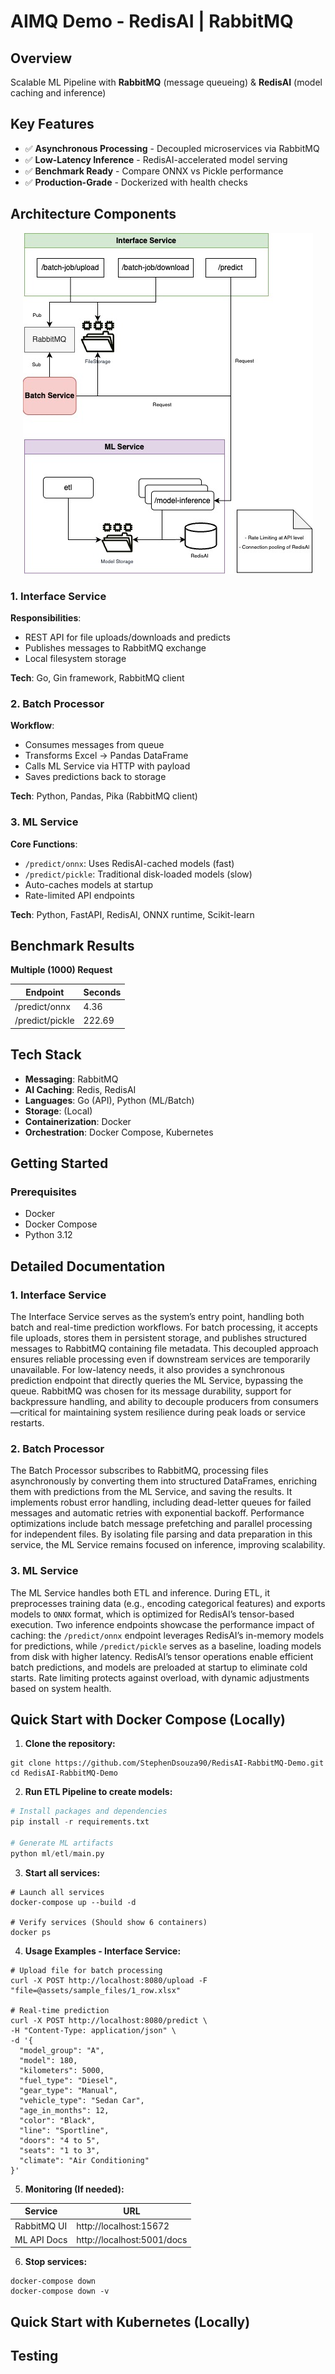 # AIMQ Demo - RedisAI | RabbitMQ

## Overview

Scalable ML Pipeline with **RabbitMQ** (message queueing) & **RedisAI** (model caching and inference)

## Key Features

- ✅ **Asynchronous Processing** - Decoupled microservices via RabbitMQ
- ✅ **Low-Latency Inference** - RedisAI-accelerated model serving
- ✅ **Benchmark Ready** - Compare ONNX vs Pickle performance
- ✅ **Production-Grade** - Dockerized with health checks

## Architecture Components

<div align="center">
  <img src="assets/architecture/app-architecture.jpg" alt="design">
</div>

### 1. **Interface Service**

**Responsibilities**:

- REST API for file uploads/downloads and predicts
- Publishes messages to RabbitMQ exchange
- Local filesystem storage

**Tech**: Go, Gin framework, RabbitMQ client

### 2. **Batch Processor**

**Workflow**:

- Consumes messages from queue
- Transforms Excel → Pandas DataFrame
- Calls ML Service via HTTP with payload
- Saves predictions back to storage

**Tech**: Python, Pandas, Pika (RabbitMQ client)

### 3. **ML Service**

**Core Functions**:

- `/predict/onnx`: Uses RedisAI-cached models (fast)
- `/predict/pickle`: Traditional disk-loaded models (slow)
- Auto-caches models at startup
- Rate-limited API endpoints

**Tech**: Python, FastAPI, RedisAI, ONNX runtime, Scikit-learn

## Benchmark Results

**Multiple (1000) Request**

| Endpoint        | Seconds |
|-----------------|---------|
| /predict/onnx   | 4.36    |
| /predict/pickle	| 222.69  |

## Tech Stack

- **Messaging**: RabbitMQ
- **AI Caching**: Redis, RedisAI
- **Languages**: Go (API), Python (ML/Batch)
- **Storage**: (Local)
- **Containerization**: Docker
- **Orchestration**: Docker Compose, Kubernetes

## Getting Started

### Prerequisites

- Docker
- Docker Compose
- Python 3.12

## Detailed Documentation

### 1. **Interface Service**

The Interface Service serves as the system’s entry point, handling both batch and real-time prediction workflows. For batch processing, it accepts file uploads, stores them in persistent storage, and publishes structured messages to RabbitMQ containing file metadata. This decoupled approach ensures reliable processing even if downstream services are temporarily unavailable. For low-latency needs, it also provides a synchronous prediction endpoint that directly queries the ML Service, bypassing the queue. RabbitMQ was chosen for its message durability, support for backpressure handling, and ability to decouple producers from consumers—critical for maintaining system resilience during peak loads or service restarts.

### 2. **Batch Processor**

The Batch Processor subscribes to RabbitMQ, processing files asynchronously by converting them into structured DataFrames, enriching them with predictions from the ML Service, and saving the results. It implements robust error handling, including dead-letter queues for failed messages and automatic retries with exponential backoff. Performance optimizations include batch message prefetching and parallel processing for independent files. By isolating file parsing and data preparation in this service, the ML Service remains focused on inference, improving scalability.


### 3. **ML Service**

The ML Service handles both ETL and inference. During ETL, it preprocesses training data (e.g., encoding categorical features) and exports models to `ONNX` format, which is optimized for RedisAI’s tensor-based execution. Two inference endpoints showcase the performance impact of caching: the `/predict/onnx` endpoint leverages RedisAI’s in-memory models for predictions, while `/predict/pickle` serves as a baseline, loading models from disk with higher latency. RedisAI’s tensor operations enable efficient batch predictions, and models are preloaded at startup to eliminate cold starts. Rate limiting protects against overload, with dynamic adjustments based on system health.

## Quick Start with Docker Compose (Locally)

1. **Clone the repository:**

```
git clone https://github.com/StephenDsouza90/RedisAI-RabbitMQ-Demo.git
cd RedisAI-RabbitMQ-Demo
```

2. **Run ETL Pipeline to create models:**

```python
# Install packages and dependencies
pip install -r requirements.txt

# Generate ML artifacts
python ml/etl/main.py
```

3. **Start all services:**

```docker
# Launch all services
docker-compose up --build -d

# Verify services (Should show 6 containers)
docker ps
```

4. **Usage Examples - Interface Service:**

```
# Upload file for batch processing
curl -X POST http://localhost:8080/upload -F "file=@assets/sample_files/1_row.xlsx"

# Real-time prediction
curl -X POST http://localhost:8080/predict \
-H "Content-Type: application/json" \
-d '{
  "model_group": "A",
  "model": 180,
  "kilometers": 5000,
  "fuel_type": "Diesel",
  "gear_type": "Manual",
  "vehicle_type": "Sedan Car",
  "age_in_months": 12,
  "color": "Black",
  "line": "Sportline",
  "doors": "4 to 5",
  "seats": "1 to 3",
  "climate": "Air Conditioning"
}'
```

5. **Monitoring (If needed):**

| Service     | URL                        |
|-------------|----------------------------|
| RabbitMQ UI | http://localhost:15672     |
| ML API Docs | http://localhost:5001/docs |

6. **Stop services:**

```
docker-compose down
docker-compose down -v
```

## Quick Start with Kubernetes (Locally)

## Testing
